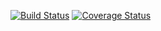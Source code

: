 
[![Build Status](https://travis-ci.org/cstudio7/Automart-app.svg?branch=develop)](https://travis-ci.org/cstudio7/Automart-app)  [![Coverage Status](https://coveralls.io/repos/github/cstudio7/Automart-app/badge.svg?branch=develop)](https://coveralls.io/github/cstudio7/Automart-app?branch=develop)


